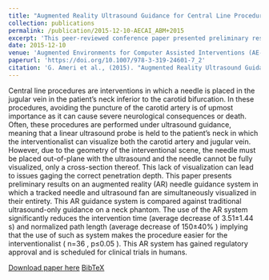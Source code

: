 ```yaml
---
title: "Augmented Reality Ultrasound Guidance for Central Line Procedures: Preliminary Results"
collection: publications
permalink: /publication/2015-12-10-AECAI_ABM+2015
excerpt: 'This peer-reviewed conference paper presented preliminary results on an augmented reality (AR) needle guidance system in which a tracked needle and ultrasound fan are simultaneously visualized in their entirety.'
date: 2015-12-10
venue: 'Augmented Environments for Computer Assisted Interventions (AE-CAI)'
paperurl: 'https://doi.org/10.1007/978-3-319-24601-7_2'
citation: 'G. Ameri et al., (2015). "Augmented Reality Ultrasound Guidance for Central Line Procedures: Preliminary Results"; in <i>Augmented Environments for Computer Assisted Interventions (AE-CAI)</i>, LNCS 9365, pp. 11-20.'
---
```


Central line procedures are interventions in which a needle is placed in the jugular vein in the patient’s neck inferior to the carotid bifurcation. In these procedures, avoiding the puncture of the carotid artery is of upmost importance as it can cause severe neurological consequences or death. Often, these procedures are performed under ultrasound guidance, meaning that a linear ultrasound probe is held to the patient’s neck in which the interventionalist can visualize both the carotid artery and jugular vein. However, due to the geometry of the interventional scene, the needle must be placed out-of-plane with the ultrasound and the needle cannot be fully visualized, only a cross-section thereof. This lack of visualization can lead to issues gaging the correct penetration depth. This paper presents preliminary results on an augmented reality (AR) needle guidance system in which a tracked needle and ultrasound fan are simultaneously visualized in their entirety. This AR guidance system is compared against traditional ultrasound-only guidance on a neck phantom. The use of the AR system significantly reduces the intervention time (average decrease of   3.51±1.44  s) and normalized path length (average decrease of   150±40% ) implying that the use of such as system makes the procedure easier for the interventionalist (  n=36 ,   p≤0.05 ). This AR system has gained regulatory approval and is scheduled for clinical trials in humans.

[Download paper here](https://doi.org/10.1007/978-3-319-24601-7_2) [BibTeX](./../files/bibtex/ABM+2015.bib)